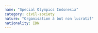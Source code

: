 ```yaml
---
name: "Special Olympics Indonesia"
category: civil-society
nature: "Organisation à but non lucratif"
nationality: IDN
---
```

